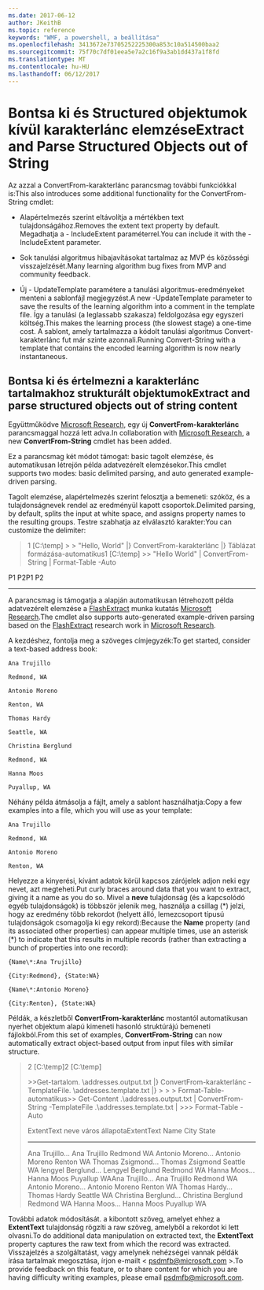 ```yaml
---
ms.date: 2017-06-12
author: JKeithB
ms.topic: reference
keywords: "WMF, a powershell, a beállítása"
ms.openlocfilehash: 3413672e73705252225300a853c10a514500baa2
ms.sourcegitcommit: 75f70c7df01eea5e7a2c16f9a3ab1dd437a1f8fd
ms.translationtype: MT
ms.contentlocale: hu-HU
ms.lasthandoff: 06/12/2017
---
```

# <a name="extract-and-parse-structured-objects-out-of-string"></a><span data-ttu-id="4e469-102">Bontsa ki és Structured objektumok kívül karakterlánc elemzése</span><span class="sxs-lookup"><span data-stu-id="4e469-102">Extract and Parse Structured Objects out of String</span></span>
<span data-ttu-id="4e469-103">Az azzal a ConvertFrom-karakterlánc parancsmag további funkciókkal is:</span><span class="sxs-lookup"><span data-stu-id="4e469-103">This also introduces some additional functionality for the ConvertFrom-String cmdlet:</span></span>

-   <span data-ttu-id="4e469-104">Alapértelmezés szerint eltávolítja a mértékben text tulajdonságához.</span><span class="sxs-lookup"><span data-stu-id="4e469-104">Removes the extent text property by default.</span></span> <span data-ttu-id="4e469-105">Megadhatja a - IncludeExtent paraméterrel.</span><span class="sxs-lookup"><span data-stu-id="4e469-105">You can include it with the -IncludeExtent parameter.</span></span>

-   <span data-ttu-id="4e469-106">Sok tanulási algoritmus hibajavításokat tartalmaz az MVP és közösségi visszajelzését.</span><span class="sxs-lookup"><span data-stu-id="4e469-106">Many learning algorithm bug fixes from MVP and community feedback.</span></span>

-   <span data-ttu-id="4e469-107">Új - UpdateTemplate paramétere a tanulási algoritmus-eredményeket menteni a sablonfájl megjegyzést.</span><span class="sxs-lookup"><span data-stu-id="4e469-107">A new -UpdateTemplate parameter to save the results of the learning algorithm into a comment in the template file.</span></span> <span data-ttu-id="4e469-108">Így a tanulási (a leglassabb szakasza) feldolgozása egy egyszeri költség.</span><span class="sxs-lookup"><span data-stu-id="4e469-108">This makes the learning process (the slowest stage) a one-time cost.</span></span> <span data-ttu-id="4e469-109">A sablont, amely tartalmazza a kódolt tanulási algoritmus Convert-karakterlánc fut már szinte azonnali.</span><span class="sxs-lookup"><span data-stu-id="4e469-109">Running Convert-String with a template that contains the encoded learning algorithm is now nearly instantaneous.</span></span>


<a name="extract-and-parse-structured-objects-out-of-string-content"></a><span data-ttu-id="4e469-110">Bontsa ki és értelmezni a karakterlánc tartalmakhoz strukturált objektumok</span><span class="sxs-lookup"><span data-stu-id="4e469-110">Extract and parse structured objects out of string content</span></span>
----------------------------------------------------------

<span data-ttu-id="4e469-111">Együttműködve [Microsoft Research](http://research.microsoft.com/), egy új **ConvertFrom-karakterlánc** parancsmaggal hozzá lett adva.</span><span class="sxs-lookup"><span data-stu-id="4e469-111">In collaboration with [Microsoft Research](http://research.microsoft.com/), a new **ConvertFrom-String** cmdlet has been added.</span></span>

<span data-ttu-id="4e469-112">Ez a parancsmag két módot támogat: basic tagolt elemzése, és automatikusan létrejön példa adatvezérelt elemzésekor.</span><span class="sxs-lookup"><span data-stu-id="4e469-112">This cmdlet supports two modes: basic delimited parsing, and auto generated example-driven parsing.</span></span>

<span data-ttu-id="4e469-113">Tagolt elemzése, alapértelmezés szerint felosztja a bemeneti: szóköz, és a tulajdonságnevek rendel az eredményül kapott csoportok.</span><span class="sxs-lookup"><span data-stu-id="4e469-113">Delimited parsing, by default, splits the input at white space, and assigns property names to the resulting groups.</span></span> <span data-ttu-id="4e469-114">Testre szabhatja az elválasztó karakter:</span><span class="sxs-lookup"><span data-stu-id="4e469-114">You can customize the delimiter:</span></span>

> <span data-ttu-id="4e469-115">1 \[C:\\temp\] &gt; &gt; "Hello, World" |} ConvertFrom-karakterlánc |} Táblázat formázása-automatikus</span><span class="sxs-lookup"><span data-stu-id="4e469-115">1 \[C:\\temp\] &gt;&gt; "Hello World" | ConvertFrom-String | Format-Table -Auto</span></span>

<span data-ttu-id="4e469-116">P1 P2</span><span class="sxs-lookup"><span data-stu-id="4e469-116">P1    P2</span></span>
--    --

<span data-ttu-id="4e469-117">A parancsmag is támogatja a alapján automatikusan létrehozott példa adatvezérelt elemzése a [FlashExtract](http://research.microsoft.com/en-us/um/people/sumitg/flashextract.html) munka kutatás [Microsoft Research](http://research.microsoft.com).</span><span class="sxs-lookup"><span data-stu-id="4e469-117">The cmdlet also supports auto-generated example-driven parsing based on the [FlashExtract](http://research.microsoft.com/en-us/um/people/sumitg/flashextract.html) research work in [Microsoft Research](http://research.microsoft.com).</span></span>

<span data-ttu-id="4e469-118">A kezdéshez, fontolja meg a szöveges címjegyzék:</span><span class="sxs-lookup"><span data-stu-id="4e469-118">To get started, consider a text-based address book:</span></span>

    Ana Trujillo

    Redmond, WA

    Antonio Moreno

    Renton, WA

    Thomas Hardy

    Seattle, WA

    Christina Berglund

    Redmond, WA

    Hanna Moos

    Puyallup, WA

<span data-ttu-id="4e469-119">Néhány példa átmásolja a fájlt, amely a sablont használhatja:</span><span class="sxs-lookup"><span data-stu-id="4e469-119">Copy a few examples into a file, which you will use as your template:</span></span>

    Ana Trujillo

    Redmond, WA

    Antonio Moreno

    Renton, WA

   

<span data-ttu-id="4e469-120">Helyezze a kinyerési, kívánt adatok körül kapcsos zárójelek adjon neki egy nevet, azt megteheti.</span><span class="sxs-lookup"><span data-stu-id="4e469-120">Put curly braces around data that you want to extract, giving it a name as you do so.</span></span> <span data-ttu-id="4e469-121">Mivel a **neve** tulajdonság (és a kapcsolódó egyéb tulajdonságok) is többször jelenik meg, használja a csillag (\*) jelzi, hogy az eredmény több rekordot (helyett álló, lemezcsoport típusú tulajdonságok csomagolja ki egy rekord):</span><span class="sxs-lookup"><span data-stu-id="4e469-121">Because the **Name** property (and its associated other properties) can appear multiple times, use an asterisk (\*) to indicate that this results in multiple records (rather than extracting a bunch of properties into one record):</span></span>

    {Name\*:Ana Trujillo}

    {City:Redmond}, {State:WA}

    {Name\*:Antonio Moreno}

    {City:Renton}, {State:WA}

<span data-ttu-id="4e469-122">Példák, a készletből **ConvertFrom-karakterlánc** mostantól automatikusan nyerhet objektum alapú kimeneti hasonló struktúrájú bemeneti fájlokból.</span><span class="sxs-lookup"><span data-stu-id="4e469-122">From this set of examples, **ConvertFrom-String** can now automatically extract object-based output from input files with similar structure.</span></span>

> <span data-ttu-id="4e469-123">2 \[C:\\temp\]</span><span class="sxs-lookup"><span data-stu-id="4e469-123">2 \[C:\\temp\]</span></span>
>
> <span data-ttu-id="4e469-124">&gt;&gt;Get-tartalom. \\addresses.output.txt |} ConvertFrom-karakterlánc - TemplateFile. \\addresses.template.txt |} &gt; &gt; &gt; Format-Table-automatikus</span><span class="sxs-lookup"><span data-stu-id="4e469-124">&gt;&gt; Get-Content .\\addresses.output.txt | ConvertFrom-String -TemplateFile .\\addresses.template.txt | &gt;&gt;&gt; Format-Table -Auto</span></span>
>
> <span data-ttu-id="4e469-125">ExtentText neve város állapota</span><span class="sxs-lookup"><span data-stu-id="4e469-125">ExtentText                     Name               City     State</span></span>
> ----------                     ----               ----     -----
> <span data-ttu-id="4e469-126">Ana Trujillo...                Ana Trujillo Redmond WA Antonio Moreno...              Antonio Moreno Renton WA Thomas Zsigmond...                Thomas Zsigmond Seattle WA lengyel Berglund...          Lengyel Berglund Redmond WA Hanna Moos...                  Hanna Moos Puyallup WA</span><span class="sxs-lookup"><span data-stu-id="4e469-126">Ana Trujillo...                Ana Trujillo       Redmond  WA Antonio Moreno...              Antonio Moreno     Renton   WA Thomas Hardy...                Thomas Hardy       Seattle  WA Christina Berglund...          Christina Berglund Redmond  WA Hanna Moos...                  Hanna Moos         Puyallup WA</span></span>

<span data-ttu-id="4e469-127">További adatok módosítását. a kibontott szöveg, amelyet ehhez a **ExtentText** tulajdonság rögzíti a raw szöveg, amelyből a rekordot ki lett olvasni.</span><span class="sxs-lookup"><span data-stu-id="4e469-127">To do additional data manipulation on extracted text, the **ExtentText** property captures the raw text from which the record was extracted.</span></span> <span data-ttu-id="4e469-128">Visszajelzés a szolgáltatást, vagy amelynek nehézségei vannak példák írása tartalmak megosztása, írjon e-mailt < psdmfb@microsoft.com >.</span><span class="sxs-lookup"><span data-stu-id="4e469-128">To provide feedback on this feature, or to share content for which you are having difficulty writing examples, please email <psdmfb@microsoft.com>.</span></span>

